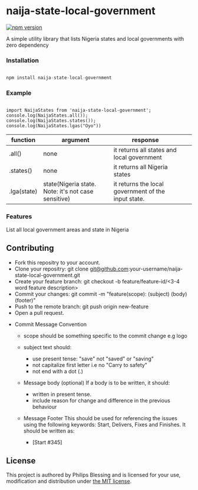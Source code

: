 # naija-state-local-government

[![npm version](https://badge.fury.io/js/naija-state-local-government.svg)](https://www.npmjs.com/package/naija-state-local-government)

A simple utility library that lists Nigeria states and local governments with zero dependency

### Installation

``` Javascript

npm install naija-state-local-government

```

### Example

``` Javascript/Node

import NaijaStates from 'naija-state-local-government';
console.log(NaijaStates.all());
console.log(NaijaStates.states());
console.log(NaijaStates.lgas("Oyo"))

```

| function    | argument                                            | response                                            |   |   |
|-------------|-----------------------------------------------------|-----------------------------------------------------|---|---|
| .all()      | none                                                | it returns all states and local government          |   |   |
| .states()   | none                                                | it returns all Nigeria states                       |   |   |
| .lga(state) | state(Nigeria state. Note: it's not case sensitive) | it returns the local government of the input state. |   |   |

### Features

List all local government areas and state in Nigeria

## Contributing

* Fork this repositry to your account.
* Clone your repositry: git clone git@github.com:your-username/naija-state-local-government.git
* Create your feature branch: git checkout -b feature/feature-id/<3-4 word feature description>
* Commit your changes: git commit -m "feature(scope): (subject) <BLANK LINE> (body) <BLANK LINE> (footer)"
* Push to the remote branch: git push origin new-feature
* Open a pull request.

- Commit Message Convention
    - scope should be something specific to the commit change e.g logo
    - subject text should:
        - use present tense: "save" not "saved" or "saving"
        - not capitalize first letter i.e no "Carry to safety"
        - not end with a dot (.)
    - Message body (optional) If a body is to be written, it should:
      - written in present tense.
      - include reason for change and difference in the previous behaviour

    - Message Footer This should be used for referencing the issues using the following keywords: Start, Delivers, Fixes and Finishes. It should be written as:
      - [Start #345]
    
## License

This project is authored by Philips Blessing and is licensed 
for your use, modification and distribution under [the MIT license](https://en.wikipedia.org/wiki/MIT_License). 
